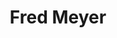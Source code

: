 ---
title: "Fred Meyer"
url: /hillsboro/fred-meyer-southeast-tualatin-valley-highway/
shop: Supermarkt
---